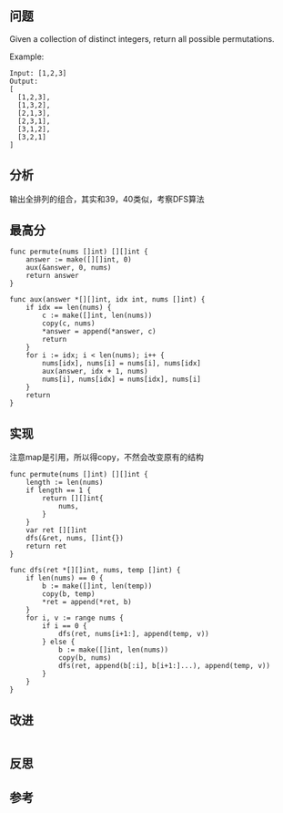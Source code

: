 ## 问题
Given a collection of distinct integers, return all possible permutations.

Example:
```
Input: [1,2,3]
Output:
[
  [1,2,3],
  [1,3,2],
  [2,1,3],
  [2,3,1],
  [3,1,2],
  [3,2,1]
]
```

## 分析
输出全排列的组合，其实和39，40类似，考察DFS算法

## 最高分
```golang
func permute(nums []int) [][]int {
    answer := make([][]int, 0)
    aux(&answer, 0, nums)
    return answer
}

func aux(answer *[][]int, idx int, nums []int) {
    if idx == len(nums) {
        c := make([]int, len(nums))
        copy(c, nums)
        *answer = append(*answer, c)
        return
    }
    for i := idx; i < len(nums); i++ {
        nums[idx], nums[i] = nums[i], nums[idx]
        aux(answer, idx + 1, nums)
        nums[i], nums[idx] = nums[idx], nums[i]
    }
    return
}
```

## 实现
注意map是引用，所以得copy，不然会改变原有的结构
```golang
func permute(nums []int) [][]int {
    length := len(nums)
    if length == 1 {
        return [][]int{
            nums,
        }
    }
    var ret [][]int
    dfs(&ret, nums, []int{})
    return ret
}

func dfs(ret *[][]int, nums, temp []int) {
    if len(nums) == 0 {
        b := make([]int, len(temp))
        copy(b, temp)
        *ret = append(*ret, b)
    }
    for i, v := range nums {
        if i == 0 {
            dfs(ret, nums[i+1:], append(temp, v))
        } else {
            b := make([]int, len(nums))
            copy(b, nums)
            dfs(ret, append(b[:i], b[i+1:]...), append(temp, v))
        }
    }
}
```

## 改进
```golang

```

## 反思

## 参考